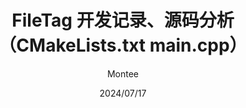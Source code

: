 ---
title: FileTag 开发记录、源码分析（CMakeLists.txt main.cpp）
date: 2024/07/17
tags: [C++, 项目开发]
categories: [项目]
description: 
cover: https://blog-imges-1313931661.cos.ap-nanjing.myqcloud.com/20200317211943_Ts5Y5.gif
banner: https://blog-imges-1313931661.cos.ap-nanjing.myqcloud.com/20200317211943_Ts5Y5.gif
poster:
  headline: FileTag 开发记录、源码分析
  caption: 
  color: 
sticky: 
mermaid: 
katex: true
mathjax: 
author: Montee
references: 
comments: 
indexing: 
breadcrumb: 
leftbar: 
rightbar: 
h1: 
type: story
--- 